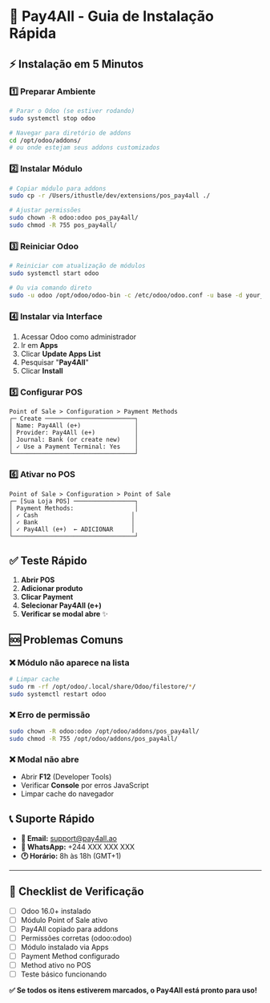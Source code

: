 # 🚀 Pay4All - Guia de Instalação Rápida

## ⚡ Instalação em 5 Minutos

### 1️⃣ **Preparar Ambiente**
```bash
# Parar o Odoo (se estiver rodando)
sudo systemctl stop odoo

# Navegar para diretório de addons
cd /opt/odoo/addons/
# ou onde estejam seus addons customizados
```

### 2️⃣ **Instalar Módulo**
```bash
# Copiar módulo para addons
sudo cp -r /Users/ithustle/dev/extensions/pos_pay4all ./

# Ajustar permissões
sudo chown -R odoo:odoo pos_pay4all/
sudo chmod -R 755 pos_pay4all/
```

### 3️⃣ **Reiniciar Odoo**
```bash
# Reiniciar com atualização de módulos
sudo systemctl start odoo

# Ou via comando direto
sudo -u odoo /opt/odoo/odoo-bin -c /etc/odoo/odoo.conf -u base -d your_database
```

### 4️⃣ **Instalar via Interface**
1. Acessar Odoo como administrador
2. Ir em **Apps**
3. Clicar **Update Apps List**
4. Pesquisar "**Pay4All**"
5. Clicar **Install**

### 5️⃣ **Configurar POS**
```
Point of Sale > Configuration > Payment Methods
┌─ Create ─────────────────────────┐
│ Name: Pay4All (e+)               │
│ Provider: Pay4All (e+)           │
│ Journal: Bank (or create new)    │
│ ✓ Use a Payment Terminal: Yes    │
└──────────────────────────────────┘
```

### 6️⃣ **Ativar no POS**
```
Point of Sale > Configuration > Point of Sale
┌─ [Sua Loja POS] ─────────────────┐
│ Payment Methods:                 │
│ ✓ Cash                          │
│ ✓ Bank                          │
│ ✓ Pay4All (e+)  ← ADICIONAR     │
└──────────────────────────────────┘
```

## ✅ **Teste Rápido**

1. **Abrir POS**
2. **Adicionar produto**
3. **Clicar Payment**
4. **Selecionar Pay4All (e+)**
5. **Verificar se modal abre** ✨

## 🆘 **Problemas Comuns**

### ❌ **Módulo não aparece na lista**
```bash
# Limpar cache
sudo rm -rf /opt/odoo/.local/share/Odoo/filestore/*/
sudo systemctl restart odoo
```

### ❌ **Erro de permissão**
```bash
sudo chown -R odoo:odoo /opt/odoo/addons/pos_pay4all/
sudo chmod -R 755 /opt/odoo/addons/pos_pay4all/
```

### ❌ **Modal não abre**
- Abrir **F12** (Developer Tools)
- Verificar **Console** por erros JavaScript
- Limpar cache do navegador

## 📞 **Suporte Rápido**

- **📧 Email:** support@pay4all.ao
- **📱 WhatsApp:** +244 XXX XXX XXX
- **🕐 Horário:** 8h às 18h (GMT+1)

---

## 🎯 **Checklist de Verificação**

- [ ] Odoo 16.0+ instalado
- [ ] Módulo Point of Sale ativo
- [ ] Pay4All copiado para addons
- [ ] Permissões corretas (odoo:odoo)
- [ ] Módulo instalado via Apps
- [ ] Payment Method configurado
- [ ] Method ativo no POS
- [ ] Teste básico funcionando

**✅ Se todos os itens estiverem marcados, o Pay4All está pronto para uso!**
